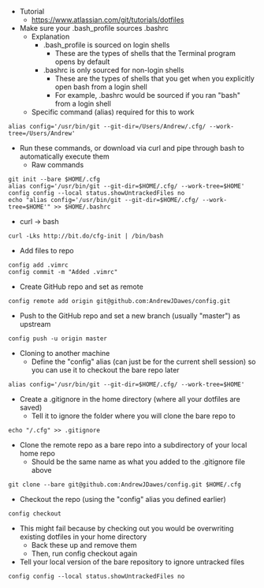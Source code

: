 * Tutorial
	* https://www.atlassian.com/git/tutorials/dotfiles
* Make sure your .bash_profile sources .bashrc
	* Explanation
		* .bash_profile is sourced on login shells
			* These are the types of shells that the Terminal program opens by default
		* .bashrc is only sourced for non-login shells
			* These are the types of shells that you get when you explicitly open bash from a login shell
			* For example, .bashrc would be sourced if you ran "bash" from a login shell
	* Specific command (alias) required for this to work
```
alias config='/usr/bin/git --git-dir=/Users/Andrew/.cfg/ --work-tree=/Users/Andrew'
```
* Run these commands, or download via curl and pipe through bash to automatically execute them
	* Raw commands
```
git init --bare $HOME/.cfg
alias config='/usr/bin/git --git-dir=$HOME/.cfg/ --work-tree=$HOME'
config config --local status.showUntrackedFiles no
echo "alias config='/usr/bin/git --git-dir=$HOME/.cfg/ --work-tree=$HOME'" >> $HOME/.bashrc
```
* curl -> bash
```
curl -Lks http://bit.do/cfg-init | /bin/bash
```
* Add files to repo
```
config add .vimrc
config commit -m "Added .vimrc"
```
* Create GitHub repo and set as remote
```
config remote add origin git@github.com:AndrewJDawes/config.git
```
* Push to the GitHub repo and set a new branch (usually "master") as upstream
```
config push -u origin master
```
* Cloning to another machine
	* Define the "config" alias (can just be for the current shell session) so you can use it to checkout the bare repo later
```
alias config='/usr/bin/git --git-dir=$HOME/.cfg/ --work-tree=$HOME'
```

* Create a .gitignore in the home directory (where all your dotfiles are saved)
    * Tell it to ignore the folder where you will clone the bare repo to

```
echo "/.cfg" >> .gitignore
```
* Clone the remote repo as a bare repo into a subdirectory of your local home repo
    * Should be the same name as what you added to the .gitignore file above
```
git clone --bare git@github.com:AndrewJDawes/config.git $HOME/.cfg
```
* Checkout the repo (using the "config" alias you defined earlier)
```
config checkout
```
* This might fail because by checking out you would be overwriting existing dotfiles in your home directory
    * Back these up and remove them
    * Then, run config checkout again
* Tell your local version of the bare repository to ignore untracked files
```
config config --local status.showUntrackedFiles no
```
